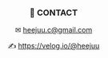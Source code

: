 <div align = "center">
  
### 📌 CONTACT 

 ✉ heejuu.c@gmail.com

✍️ https://velog.io/@heejuu
  
  
  
  
  
  
<!--
**HeejuChoi/HeejuChoi** is a ✨ _special_ ✨ repository because its `README.md` (this file) appears on your GitHub profile.

Here are some ideas to get you started:

- 🔭 I’m currently working on ...
- 🌱 I’m currently learning ...
- 👯 I’m looking to collaborate on ...
- 🤔 I’m looking for help with ...
- 💬 Ask me about ...
- 📫 How to reach me: ...
- 😄 Pronouns: ...
- ⚡ Fun fact: ...
-->
